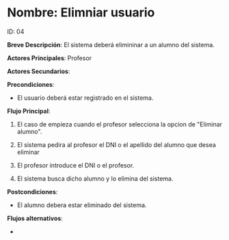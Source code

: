 # Nombre: Elimniar usuario

ID: 04

**Breve Descripción**: El sistema deberá elimininar a un alumno del sistema.

**Actores Principales**: Profesor

**Actores Secundarios**: 

**Precondiciones**:

   * El usuario deberá estar registrado en el sistema.

**Flujo Principal**:

   1. El caso de empieza cuando el profesor selecciona la opcion de "Eliminar alumno".

   2. El sistema pedira al profesor el DNI o el apellido del alumno que desea eliminar

   3. El profesor introduce el DNI o el profesor.

   4. El sistema busca dicho alumno y lo elimina del sistema.

**Postcondiciones**:

   * El alumno debera estar eliminado del sistema.

**Flujos alternativos**:

   * 


